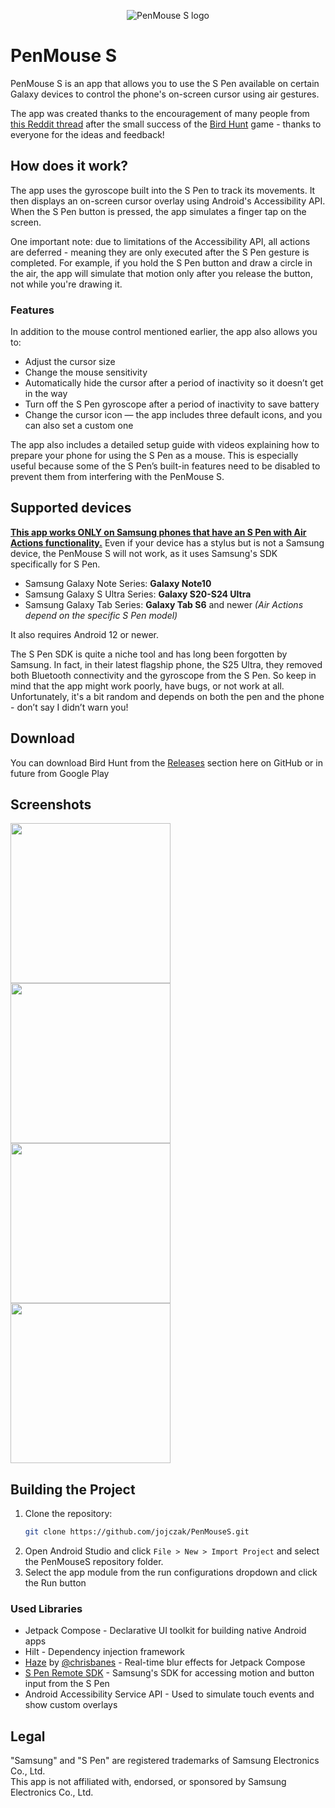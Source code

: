 <p align="center">
  <img alt="PenMouse S logo" src="app/src/main/res/mipmap-xxxhdpi/ic_launcher.webp" />
</p>

# PenMouse S
PenMouse S is an app that allows you to use the S Pen available on certain Galaxy devices to control the phone's on-screen cursor using air gestures.

The app was created thanks to the encouragement of many people from [this Reddit thread](https://www.reddit.com/r/GalaxyS23Ultra/comments/1jbt0bk/i_made_a_simple_game_for_s_pen_and_want_to_show/) after the small success of the [Bird Hunt](https://github.com/jojczak/BirdHunt) game - thanks to everyone for the ideas and feedback!

## How does it work?
The app uses the gyroscope built into the S Pen to track its movements. It then displays an on-screen cursor overlay using Android's Accessibility API. When the S Pen button is pressed, the app simulates a finger tap on the screen.

One important note: due to limitations of the Accessibility API, all actions are deferred - meaning they are only executed after the S Pen gesture is completed. For example, if you hold the S Pen button and draw a circle in the air, the app will simulate that motion only after you release the button, not while you're drawing it.

### Features
In addition to the mouse control mentioned earlier, the app also allows you to:
- Adjust the cursor size
- Change the mouse sensitivity
- Automatically hide the cursor after a period of inactivity so it doesn’t get in the way
- Turn off the S Pen gyroscope after a period of inactivity to save battery
- Change the cursor icon — the app includes three default icons, and you can also set a custom one

The app also includes a detailed setup guide with videos explaining how to prepare your phone for using the S Pen as a mouse. This is especially useful because some of the S Pen’s built-in features need to be disabled to prevent them from interfering with the PenMouse S.

## Supported devices
<ins>**This app works ONLY on Samsung phones that have an S Pen with [Air Actions](https://www.samsung.com/us/support/answer/ANS10003221/) functionality.**</ins> Even if your device has a stylus but is not a Samsung device, the PenMouse S will not work, as it uses Samsung's SDK specifically for S Pen.
- Samsung Galaxy Note Series: **Galaxy Note10**
- Samsung Galaxy S Ultra Series: **Galaxy S20-S24 Ultra**
- Samsung Galaxy Tab Series: **Galaxy Tab S6** and newer *(Air Actions depend on the specific S Pen model)*

It also requires Android 12 or newer.

The S Pen SDK is quite a niche tool and has long been forgotten by Samsung. In fact, in their latest flagship phone, the S25 Ultra, they removed both Bluetooth connectivity and the gyroscope from the S Pen. So keep in mind that the app might work poorly, have bugs, or not work at all. Unfortunately, it's a bit random and depends on both the pen and the phone - don’t say I didn’t warn you!

## Download
You can download Bird Hunt from the [Releases](https://github.com/jojczak/PenMouseS/releases) section here on GitHub or in future from Google Play

## Screenshots
<img src="gimp/screenshots/Screenshot_20250508_154807.png" width="256"> <img src="gimp/screenshots/Screenshot_20250508_154901.png" width="256"> <img src="gimp/screenshots/Screenshot_20250508_155011.png" width="256"> <img src="gimp/screenshots/Screenshot_20250508_155050.png" width="256">

## Building the Project
1. Clone the repository:
   ```bash
   git clone https://github.com/jojczak/PenMouseS.git
   ```
2. Open Android Studio and click `File > New > Import Project` and select the PenMouseS repository folder.
3. Select the app module from the run configurations dropdown and click the Run button

### Used Libraries
- Jetpack Compose - Declarative UI toolkit for building native Android apps
- Hilt - Dependency injection framework
- [Haze](https://github.com/chrisbanes/haze) by [@chrisbanes](https://github.com/chrisbanes) - Real-time blur effects for Jetpack Compose
- [S Pen Remote SDK](https://developer.samsung.com/galaxy-spen-remote/overview.html) - Samsung's SDK for accessing motion and button input from the S Pen
- Android Accessibility Service API - Used to simulate touch events and show custom overlays

## Legal
"Samsung" and "S Pen" are registered trademarks of Samsung Electronics Co., Ltd.</br>
This app is not affiliated with, endorsed, or sponsored by Samsung Electronics Co., Ltd.
